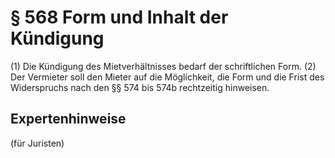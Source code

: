 # § 568 Form und Inhalt der Kündigung
(1) Die Kündigung des Mietverhältnisses bedarf der schriftlichen Form.
(2) Der Vermieter soll den Mieter auf die Möglichkeit, die Form und die Frist des Widerspruchs nach den §§ 574 bis 574b rechtzeitig hinweisen.
## Expertenhinweise
(für Juristen)